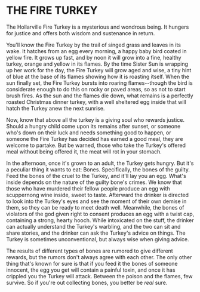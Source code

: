 # THE FIRE TURKEY

The Hollarville Fire Turkey is a mysterious and wondrous being. It hungers for justice and offers both  wisdom and sustenance in return.

You'll know the Fire Turkey by the trail of singed grass and leaves in its wake. It hatches from an egg every morning, a happy baby bird coated in yellow fire. It grows up fast, and by noon it will grow into a fine, healthy turkey, orange and yellow in its flames. By the time Sister Sun is wrapping up her work for the day, the Fire Turkey will grow aged and wise, a tiny hint of blue at the base of its flames showing how it is roasting itself. When the sun finally set, the Fire Turkey bursts into roaring flames--though the bird is considerate enough to do this on rocky or paved areas, so as not to start brush fires. As the sun and the flames die down, what remains is a perfectly roasted Christmas dinner turkey, with a well sheltered egg inside that will hatch the Turkey anew the next sunrise.

Now, know that above all the turkey is a giving soul who rewards justice. Should a hungry child come upon its remains after sunset, or someone who's down on their luck and needs something good to happen, or someone the Fire Turkey has decided has earned a good meal, they are welcome to partake. But be warned, those who take the Turkey's offered meal without being offered it, the meat will rot in your stomach.

In the afternoon, once it's grown to an adult, the Turkey gets hungry. But it's a peculiar thing it wants to eat: Bones. Specifically, the bones of the guilty. Feed the bones of the cruel to the Turkey, and it'll lay you an egg. What's inside depends on the nature of the guilty bone's crimes. We know that those who have murdered their fellow people produce an egg with scuppernong wine inside, sweet to taste. Afterward the drinker is directed to look into the Turkey's eyes and see the moment of their own demise in them, so they can be ready to meet death well. Meanwhile, the bones of violators of the god given right to consent produces an egg with a twist cap, containing a strong, hearty hooch. While intoxicated on the stuff, the drinker can actually understand the Turkey's warbling, and the two can sit and share stories, and the drinker can ask the Turkey's advice on things. The Turkey is sometimes unconventional, but always wise when giving advice.

The results of different types of bones are rumored to give different rewards, but the rumors don't always agree with each other. The only other thing that's known for sure is that if you feed it the bones of someone innocent, the egg you get will contain a painful toxin, and once it has crippled you the Turkey will attack. Between the poison and the flames, few survive. So if you're out collecting bones, you better be *real* sure.